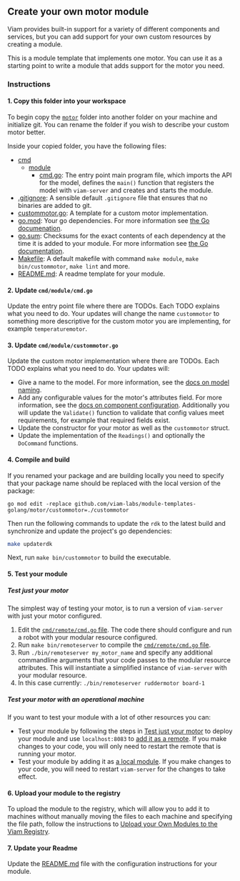## Create your own motor module

Viam provides built-in support for a variety of different components and services, but you can add support for your own custom resources by creating a module.

This is a module template that implements one motor. You can use it as a starting point to write a module that adds support for the motor you need.

### Instructions

#### 1. Copy this folder into your workspace

To begin copy the [`motor`](../) folder into another folder on your machine and initialize git. You can rename the folder if you wish to describe your custom motor better.

Inside your copied folder, you have the following files:

- [cmd](./cmd/)
  - [module](./module/)
    - [cmd.go](./cmd.go): The entry point main program file, which imports the API for the model, defines the `main()` function that registers the model with `viam-server` and creates and starts the module.
- [.gitignore](./.gitignore): A sensible default `.gitignore` file that ensures that no binaries are added to git.
- [custommotor.go](./custommotor.go): A template for a custom motor implementation.
- [go.mod](./go.mod): Your go dependencies. For more information see [the Go documenation](https://go.dev/doc/tutorial/create-module).
- [go.sum](./go.sum): Checksums for the exact contents of each dependency at the time it is added to your module. For more information see [the Go documentation](https://go.dev/doc/tutorial/create-module).
- [Makefile](./Makefile): A default makefile with command `make module`, `make bin/custommotor`, `make lint` and more.
- [README.md](./README.md): A readme template for your module.

#### 2. Update `cmd/module/cmd.go`

Update the entry point file where there are TODOs. Each TODO explains what you need to do. Your updates will change the name `custommotor` to something more descriptive for the custom motor you are implementing, for example `temperaturemotor`.

#### 3. Update `cmd/module/custommotor.go`

Update the custom motor implementation where there are TODOs. Each TODO explains what you need to do. Your updates will:

- Give a name to the model. For more information, see the [docs on model naming](https://docs.viam.com/registry/create/#name-your-new-resource-model).
- Add any configurable values for the motor's attributes field. For more information, see the [docs on component configuration](https://docs.viam.com/build/configure/#components). Additionally you will update the `Validate()` function to validate that config values meet requirements, for example that required fields exist.
- Update the constructor for your motor as well as the `custommotor` struct.
- Update the implementation of the `Readings()` and optionally the `DoCommand` functions.

#### 4. Compile and build

If you renamed your package and are building locally you need to specify that your package name should be replaced with the local version of the package:

```
go mod edit -replace github.com/viam-labs/module-templates-golang/motor/custommotor=./custommotor
```

Then run the following commands to update the `rdk` to the latest build and synchronize and update the project's go dependencies:

```sh
make updaterdk
```

Next, run `make bin/custommotor` to build the executable.

#### 5. Test your module

##### Test just your motor

The simplest way of testing your motor, is to run a version of `viam-server` with just your motor configured.

1. Edit the [`cmd/remote/cmd.go` file](./cmd/remote/cmd.go). The code there should configure and run a robot with your modular resource configured.
1. Run `make bin/remoteserver` to compile the [`cmd/remote/cmd.go` file](./cmd/module/cmd.go).
1. Run `./bin/remoteserver my_motor_name` and specify any additional commandline arguments that your code passes  to the modular resource attributes. This will instantiate a simplified instance of `viam-server` with your modular resource.
1. In this case currently: `./bin/remoteserver ruddermotor board-1`

##### Test your motor with an operational machine

If you want to test your module with a lot of other resources you can:

- Test your module by following the steps in [Test just your motor](#test-just-your-motor) to deploy your module and use `localhost:8083` to [add it as a remote](https://docs.viam.com/build/configure/parts-and-remotes/#configure-a-remote). If you make changes to your code, you will only need to restart the remote that is running your motor.
- Test your module by adding it as [a local module](https://docs.viam.com/registry/configure/#add-a-local-module). If you make changes to your code, you will need to restart `viam-server` for the changes to take effect.

#### 6. Upload your module to the registry

To upload the module to the registry, which will allow you to add it to machines without manually moving the files to each machine and specifying the file path, follow the instructions to [Upload your Own Modules to the Viam Registry](https://docs.viam.com/registry/upload/).

#### 7. Update your Readme

Update the [README.md](./README.md) file with the configuration instructions for your module.